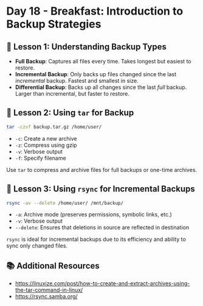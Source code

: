 # Day 18 - Breakfast: Introduction to Backup Strategies

## 🥐 Lesson 1: Understanding Backup Types

- **Full Backup**: Captures all files every time. Takes longest but easiest to restore.
- **Incremental Backup**: Only backs up files changed since the last *incremental* backup. Fastest and smallest in size.
- **Differential Backup**: Backs up all changes since the last *full* backup. Larger than incremental, but faster to restore.

## 🥐 Lesson 2: Using `tar` for Backup

```bash
tar -czvf backup.tar.gz /home/user/
```

- `-c`: Create a new archive  
- `-z`: Compress using gzip  
- `-v`: Verbose output  
- `-f`: Specify filename  

Use `tar` to compress and archive files for full backups or one-time archives.

## 🥐 Lesson 3: Using `rsync` for Incremental Backups

```bash
rsync -av --delete /home/user/ /mnt/backup/
```

- `-a`: Archive mode (preserves permissions, symbolic links, etc.)  
- `-v`: Verbose output  
- `--delete`: Ensures that deletions in source are reflected in destination  

`rsync` is ideal for incremental backups due to its efficiency and ability to sync only changed files.

## 📚 Additional Resources

- https://linuxize.com/post/how-to-create-and-extract-archives-using-the-tar-command-in-linux/
- https://rsync.samba.org/